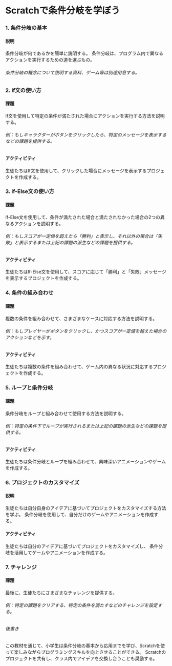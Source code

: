 # Scratchで条件分岐を学ぼう

### 1. 条件分岐の基本

#### 説明

条件分岐が何であるかを簡単に説明する。
条件分岐は、プログラム内で異なるアクションを実行するための道を選ぶもの。

###### 条件分岐の概念について説明する資料、ゲーム等は別途用意する。



### 2. If文の使い方

#### 課題

If文を使用して特定の条件が満たされた場合にアクションを実行する方法を説明する。

###### 例：もしキャラクターがボタンをクリックしたら、特定のメッセージを表示するなどの課題を提供する。

#### アクティビティ

生徒たちはIf文を使用して、クリックした場合にメッセージを表示するプロジェクトを作成する。



### 3. If-Else文の使い方

#### 課題

If-Else文を使用して、条件が満たされた場合と満たされなかった場合の2つの異なるアクションを説明する。

###### 例：もしスコアが一定値を超えたら「勝利」と表示し、それ以外の場合は「失敗」と表示するまたは上記の課題の派生などの課題を提供する。

#### アクティビティ

生徒たちはIf-Else文を使用して、スコアに応じて「勝利」と「失敗」メッセージを表示するプロジェクトを作成する。



### 4. 条件の組み合わせ

#### 課題

複数の条件を組み合わせて、さまざまなケースに対応する方法を説明する。

###### 例：もしプレイヤーがボタンをクリックし、かつスコアが一定値を超えた場合のアクションなどを示す。

#### アクティビティ

生徒たちは複数の条件を組み合わせて、ゲーム内の異なる状況に対応するプロジェクトを作成する。



### 5. ループと条件分岐

#### 課題

条件分岐をループと組み合わせて使用する方法を説明する。

###### 例：特定の条件下でループが実行されるまたは上記の課題の派生などの課題を提供する。

#### アクティビティ

生徒たちは条件分岐とループを組み合わせて、興味深いアニメーションやゲームを作成する。



### 6. プロジェクトのカスタマイズ

#### 説明

生徒たちは自分自身のアイデアに基づいてプロジェクトをカスタマイズする方法を学ぶ。
条件分岐を使用して、自分だけのゲームやアニメーションを作成する。

#### アクティビティ

生徒たちは自分のアイデアに基づいてプロジェクトをカスタマイズし、
条件分岐を活用してゲームやアニメーションを作成する。



### 7. チャレンジ

#### 課題

最後に、生徒たちにさまざまなチャレンジを提供する。

###### 例：特定の課題をクリアする、特定の条件を満たすなどのチャレンジを設定する。



###### 後書き

この教材を通じて、小学生は条件分岐の基本から応用までを学び、Scratchを使って楽しみながらプログラミングスキルを向上させることができる。 Scratchのプロジェクトを共有し、クラス内でアイデアを交換し合うことも奨励する。